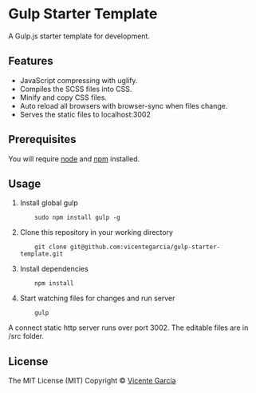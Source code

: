# Gulp Starter Template

A Gulp.js starter template for development.

## Features
* JavaScript compressing with uglify.
* Compiles the SCSS files into CSS.
* Minify and copy CSS files.
* Auto reload all browsers with browser-sync when files change.
* Serves the static files to localhost:3002

## Prerequisites
You will require [node](http://nodejs.org) and [npm](https://npmjs.org) installed.

## Usage
1. Install global gulp

	```
		sudo npm install gulp -g
	```

2. Clone this repository in your working directory

	```
		git clone git@github.com:vicentegarcia/gulp-starter-template.git
	```

3. Install dependencies

	```
		npm install
	```

4. Start watching files for changes and run server

	```
		gulp
	```

A connect static http server runs over port 3002.
The editable files are in /src folder.

## License
The MIT License (MIT) Copyright © [Vicente García](http://vicentegarcia.com)

